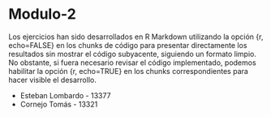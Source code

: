 # Modulo-2

Los ejercicios han sido desarrollados en R Markdown utilizando la opción {r, echo=FALSE} en los chunks de código para presentar directamente los resultados
sin mostrar el código subyacente, siguiendo un formato limpio. No obstante, si fuera necesario revisar el código implementado, podemos habilitar la opción {r, echo=TRUE}
en los chunks correspondientes para hacer visible el desarrollo.

* Esteban Lombardo - 13377
* Cornejo Tomás - 13321
